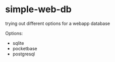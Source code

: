 # simple-web-db
trying out different options for a webapp database

Options:
- sqlite
- pocketbase
- postgresql
